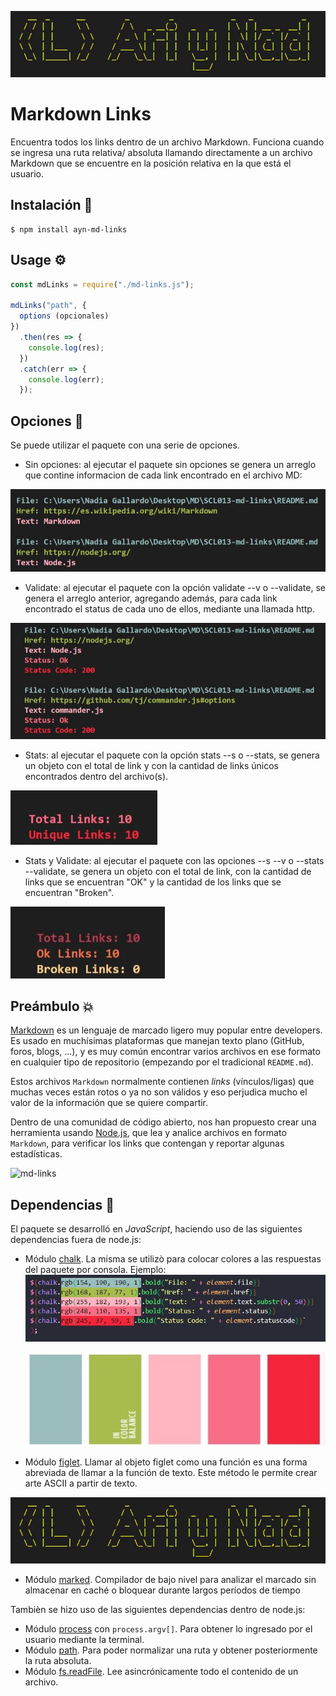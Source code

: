 ![logo](/img/figlet.JPG)

# Markdown Links
Encuentra todos los links dentro de un archivo Markdown. Funciona cuando se ingresa una ruta relativa/ absoluta llamando directamente  a un archivo Markdown que se encuentre en la posición relativa en la que está el usuario.

## Instalación 🔧

```console
$ npm install ayn-md-links
```

## Usage ⚙

```js
const mdLinks = require("./md-links.js");

mdLinks("path", {
  options (opcionales)
})
  .then(res => {
    console.log(res);
  })
  .catch(err => {
    console.log(err);
  });
```

## Opciones 🔑

Se puede utilizar el paquete con una serie de opciones.

- Sin opciones: al ejecutar el paquete sin opciones se genera un arreglo que contine informacion de cada link encontrado en el archivo MD: 

![Ej 1](/img/ej-sinopcion.JPG)

- Validate: al ejecutar el paquete con la opción validate --v o --validate, se genera el arreglo anterior, agregando además, para cada link encontrado el status de cada uno de ellos, mediante una llamada http.

![Ej 2](/img/ej-validate.JPG)

- Stats: al ejecutar el paquete con la opción stats --s o --stats, se genera un objeto con el total de link y con la cantidad de links únicos encontrados dentro del archivo(s).

![Ej 3](/img/ej-stats.JPG)

- Stats y Validate: al ejecutar el paquete con las opciones --s --v o --stats --validate, se genera un objeto con el total de link, con la cantidad de links que se encuentran "OK" y la cantidad de los links que se encuentran "Broken".

![Ej 4](/img/ej-syv.JPG)


## Preámbulo 💥

[Markdown](https://es.wikipedia.org/wiki/Markdown) es un lenguaje de marcado
ligero muy popular entre developers. Es usado en muchísimas plataformas que
manejan texto plano (GitHub, foros, blogs, ...), y es muy común
encontrar varios archivos en ese formato en cualquier tipo de repositorio
(empezando por el tradicional `README.md`).

Estos archivos `Markdown` normalmente contienen _links_ (vínculos/ligas) que
muchas veces están rotos o ya no son válidos y eso perjudica mucho el valor de
la información que se quiere compartir.

Dentro de una comunidad de código abierto, nos han propuesto crear una
herramienta usando [Node.js](https://nodejs.org/), que lea y analice archivos
en formato `Markdown`, para verificar los links que contengan y reportar
algunas estadísticas.

![md-links](https://user-images.githubusercontent.com/110297/42118443-b7a5f1f0-7bc8-11e8-96ad-9cc5593715a6.jpg)

## Dependencias 🔗

El paquete se desarrolló en _JavaScript_, haciendo uso de las siguientes dependencias fuera de node.js:

- Módulo [chalk](https://github.com/chalk/chalk). La misma se utilizò para colocar colores a las respuestas del paquete por consola.
  Ejemplo:
  ![Codigo](/img/paletacolor-codigo.jpeg)

  ![Imagen](/img/paletadecolores.jpeg)
 

- Módulo [figlet](https://www.npmjs.com/package/figlet). Llamar al objeto figlet como una función es una forma abreviada de llamar a la función de texto. Este método le permite crear arte ASCII a partir de texto.

![Consola](/img/figlet.JPG)

- Módulo [marked](https://www.npmjs.com/package/marked). Compilador de bajo nivel para analizar el marcado sin almacenar en caché o bloquear durante largos períodos de tiempo

Tambièn se hizo uso de las siguientes dependencias dentro de node.js:

- Módulo [process](https://nodejs.org/docs/latest/api/process.html#process_process_argv) con `process.argv[]`. Para obtener lo ingresado por el usuario mediante la terminal.
- Módulo [path](https://nodejs.org/api/path.html#path_path_isabsolute_path). Para poder normalizar una ruta y obtener posteriormente la ruta absoluta.
- Módulo [fs.readFile](https://node.readthedocs.io/en/latest/api/fs/). Lee asincrónicamente todo el contenido de un archivo.